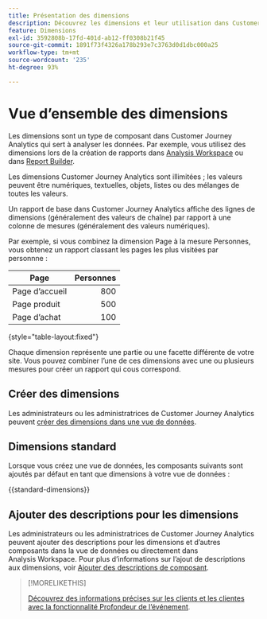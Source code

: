 ```yaml
---
title: Présentation des dimensions
description: Découvrez les dimensions et leur utilisation dans Customer Journey Analytics.
feature: Dimensions
exl-id: 3592808b-17fd-401d-ab12-ff0308b21f45
source-git-commit: 1891f73f4326a178b293e7c3763d0d1dbc000a25
workflow-type: tm+mt
source-wordcount: '235'
ht-degree: 93%

---
```


# Vue d’ensemble des dimensions

Les dimensions sont un type de composant dans Customer Journey Analytics qui sert à analyser les données. Par exemple, vous utilisez des dimensions lors de la création de rapports dans [Analysis Workspace](/help/analysis-workspace/home.md) ou dans [Report Builder](/help/report-builder/rb-overview.md).

Les dimensions Customer Journey Analytics sont illimitées ; les valeurs peuvent être numériques, textuelles, objets, listes ou des mélanges de toutes les valeurs.

Un rapport de base dans Customer Journey Analytics affiche des lignes de dimensions (généralement des valeurs de chaîne) par rapport à une colonne de mesures (généralement des valeurs numériques).

Par exemple, si vous combinez la dimension Page à la mesure Personnes, vous obtenez un rapport classant les pages les plus visitées par personnne :

| Page | Personnes |
| --- | ---: |
| Page d’accueil | 800 |
| Page produit | 500 |
| Page d’achat | 100 |

{style="table-layout:fixed"}

Chaque dimension représente une partie ou une facette différente de votre site. Vous pouvez combiner l’une de ces dimensions avec une ou plusieurs mesures pour créer un rapport qui cous correspond.


## Créer des dimensions

Les administrateurs ou les administratrices de Customer Journey Analytics peuvent [créer des dimensions dans une vue de données](/help/data-views/create-dataview.md#components).

## Dimensions standard

Lorsque vous créez une vue de données, les composants suivants sont ajoutés par défaut en tant que dimensions à votre vue de données :

{{standard-dimensions}}


## Ajouter des descriptions pour les dimensions

Les administrateurs ou les administratrices de Customer Journey Analytics peuvent ajouter des descriptions pour les dimensions et d’autres composants dans la vue de données ou directement dans Analysis Workspace. Pour plus d’informations sur l’ajout de descriptions aux dimensions, voir [Ajouter des descriptions de composant](/help/components/add-component-descriptions.md).

>[!MORELIKETHIS]
>
>[Découvrez des informations précises sur les clients et les clientes avec la fonctionnalité Profondeur de l’événement](https://experienceleaguecommunities.adobe.com/t5/adobe-analytics-blogs/discover-deeper-customer-insights-with-adobe-customer-journey/ba-p/753947#M576).
>

